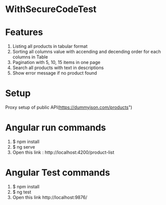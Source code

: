 # WithSecureCodeTest

# Features
  1. Listing all products in tabular format
  2. Sorting all columns value with accending and decending order for each columns in Table
  3. Pagination with 5, 10, 15 items in one page
  4. Search all products with text in descriptions
  5. Show error message if no product found

# Setup
Proxy setup of public API(https://dummyjson.com/products")

# Angular run commands
  1. $ npm install
  2. $ ng serve
  3. Open this link : http://localhost:4200/product-list

# Angular Test commands
  1. $ npm install
  2. $ ng test
  3. Open this link http://localhost:9876/


